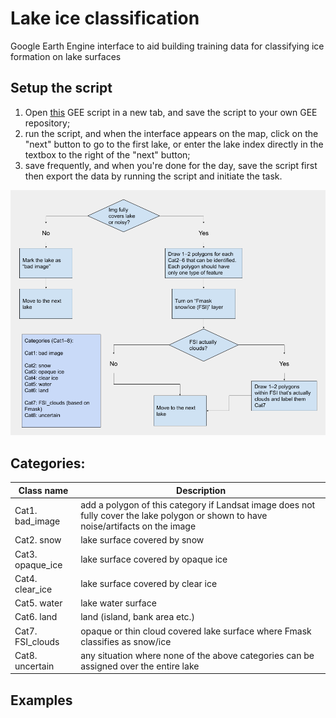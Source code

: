 # Lake ice classification
Google Earth Engine interface to aid building training data for classifying ice formation on lake surfaces

## Setup the script
1. Open [this](https://code.earthengine.google.com/16a8801f96eef19186fee6f6b8c2fa48) GEE script in a new tab, and save the script to your own GEE repository;
2. run the script, and when the interface appears on the map, click on the "next" button to go to the first lake, or enter the lake index directly in the textbox to the right of the "next" button;
3. save frequently, and when you're done for the day, save the script first then export the data by running the script and initiate the task.

![steps to classify lake ice](lake_ice_classes_V2.png)

## Categories:

Class name|Description
---|---
Cat1. bad_image|add a polygon of this category if Landsat image does not fully cover the lake polygon or shown to have noise/artifacts on the image
Cat2. snow|lake surface covered by snow
Cat3. opaque_ice|lake surface covered by opaque ice
Cat4. clear_ice|lake surface covered by clear ice
Cat5. water|lake water surface
Cat6. land|land (island, bank area etc.)
Cat7. FSI_clouds|opaque or thin cloud covered lake surface where Fmask classifies as snow/ice
Cat8. uncertain|any situation where none of the above categories can be assigned over the entire lake

## Examples
